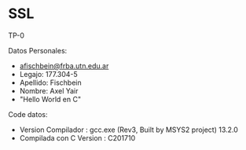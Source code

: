 # SSL

TP-0

Datos Personales:
- afischbein@frba.utn.edu.ar
- Legajo: 177.304-5
- Apellido: Fischbein
- Nombre: Axel Yair
- "Hello World en C"

Code datos:
- Version Compilador : gcc.exe (Rev3, Built by MSYS2 project) 13.2.0
- Compilada con C Version : C201710